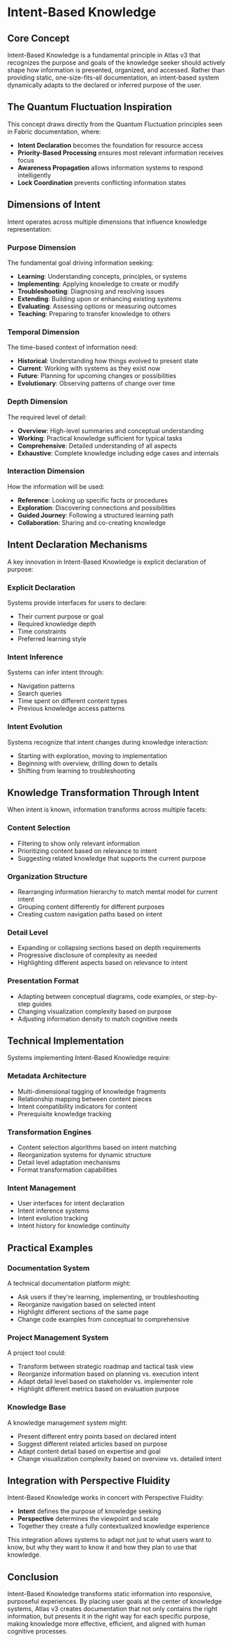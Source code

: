 # Intent-Based Knowledge

## Core Concept

Intent-Based Knowledge is a fundamental principle in Atlas v3 that recognizes the purpose and goals of the knowledge seeker should actively shape how information is presented, organized, and accessed. Rather than providing static, one-size-fits-all documentation, an intent-based system dynamically adapts to the declared or inferred purpose of the user.

## The Quantum Fluctuation Inspiration

This concept draws directly from the Quantum Fluctuation principles seen in Fabric documentation, where:

- **Intent Declaration** becomes the foundation for resource access
- **Priority-Based Processing** ensures most relevant information receives focus
- **Awareness Propagation** allows information systems to respond intelligently
- **Lock Coordination** prevents conflicting information states

## Dimensions of Intent

Intent operates across multiple dimensions that influence knowledge representation:

### Purpose Dimension

The fundamental goal driving information seeking:

- **Learning**: Understanding concepts, principles, or systems
- **Implementing**: Applying knowledge to create or modify
- **Troubleshooting**: Diagnosing and resolving issues
- **Extending**: Building upon or enhancing existing systems
- **Evaluating**: Assessing options or measuring outcomes
- **Teaching**: Preparing to transfer knowledge to others

### Temporal Dimension

The time-based context of information need:

- **Historical**: Understanding how things evolved to present state
- **Current**: Working with systems as they exist now
- **Future**: Planning for upcoming changes or possibilities
- **Evolutionary**: Observing patterns of change over time

### Depth Dimension

The required level of detail:

- **Overview**: High-level summaries and conceptual understanding
- **Working**: Practical knowledge sufficient for typical tasks
- **Comprehensive**: Detailed understanding of all aspects
- **Exhaustive**: Complete knowledge including edge cases and internals

### Interaction Dimension

How the information will be used:

- **Reference**: Looking up specific facts or procedures
- **Exploration**: Discovering connections and possibilities
- **Guided Journey**: Following a structured learning path
- **Collaboration**: Sharing and co-creating knowledge

## Intent Declaration Mechanisms

A key innovation in Intent-Based Knowledge is explicit declaration of purpose:

### Explicit Declaration

Systems provide interfaces for users to declare:
- Their current purpose or goal
- Required knowledge depth
- Time constraints
- Preferred learning style

### Intent Inference

Systems can infer intent through:
- Navigation patterns
- Search queries
- Time spent on different content types
- Previous knowledge access patterns

### Intent Evolution

Systems recognize that intent changes during knowledge interaction:
- Starting with exploration, moving to implementation
- Beginning with overview, drilling down to details
- Shifting from learning to troubleshooting

## Knowledge Transformation Through Intent

When intent is known, information transforms across multiple facets:

### Content Selection

- Filtering to show only relevant information
- Prioritizing content based on relevance to intent
- Suggesting related knowledge that supports the current purpose

### Organization Structure

- Rearranging information hierarchy to match mental model for current intent
- Grouping content differently for different purposes
- Creating custom navigation paths based on intent

### Detail Level

- Expanding or collapsing sections based on depth requirements
- Progressive disclosure of complexity as needed
- Highlighting different aspects based on relevance to intent

### Presentation Format

- Adapting between conceptual diagrams, code examples, or step-by-step guides
- Changing visualization complexity based on purpose
- Adjusting information density to match cognitive needs

## Technical Implementation

Systems implementing Intent-Based Knowledge require:

### Metadata Architecture

- Multi-dimensional tagging of knowledge fragments
- Relationship mapping between content pieces
- Intent compatibility indicators for content
- Prerequisite knowledge tracking

### Transformation Engines

- Content selection algorithms based on intent matching
- Reorganization systems for dynamic structure
- Detail level adaptation mechanisms
- Format transformation capabilities

### Intent Management

- User interfaces for intent declaration
- Intent inference systems
- Intent evolution tracking
- Intent history for knowledge continuity

## Practical Examples

### Documentation System

A technical documentation platform might:
- Ask users if they're learning, implementing, or troubleshooting
- Reorganize navigation based on selected intent
- Highlight different sections of the same page
- Change code examples from conceptual to comprehensive

### Project Management System

A project tool could:
- Transform between strategic roadmap and tactical task view
- Reorganize information based on planning vs. execution intent
- Adapt detail level based on stakeholder vs. implementer role
- Highlight different metrics based on evaluation purpose

### Knowledge Base

A knowledge management system might:
- Present different entry points based on declared intent
- Suggest different related articles based on purpose
- Adapt content detail based on expertise and goal
- Change visualization complexity based on overview vs. detailed intent

## Integration with Perspective Fluidity

Intent-Based Knowledge works in concert with Perspective Fluidity:

- **Intent** defines the purpose of knowledge seeking
- **Perspective** determines the viewpoint and scale
- Together they create a fully contextualized knowledge experience

This integration allows systems to adapt not just to what users want to know, but why they want to know it and how they plan to use that knowledge.

## Conclusion

Intent-Based Knowledge transforms static information into responsive, purposeful experiences. By placing user goals at the center of knowledge systems, Atlas v3 creates documentation that not only contains the right information, but presents it in the right way for each specific purpose, making knowledge more effective, efficient, and aligned with human cognitive processes.

